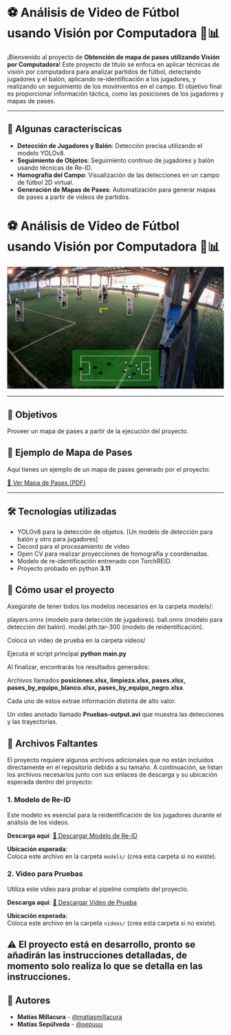 # ⚽️ Análisis de Video de Fútbol usando Visión por Computadora 🧠📊

¡Bienvenido al proyecto de **Obtención de mapa de pases utilizando Visión por Computadora**! Este proyecto de título se enfoca en aplicar técnicas de visión por computadora para analizar partidos de fútbol, detectando jugadores y el balón, aplicando re-identificación a los jugadores, y realizando un seguimiento de los movimientos en el campo. El objetivo final es proporcionar información táctica, como las posiciones de los jugadores y mapas de pases.

---

## 🚀 Algunas caracteríscicas

- **Detección de Jugadores y Balón**: Detección precisa utilizando el modelo YOLOv8.
- **Seguimiento de Objetos**: Seguimiento continuo de jugadores y balón usando técnicas de Re-ID.
- **Homografía del Campo**: Visualización de las detecciones en un campo de fútbol 2D virtual.
- **Generación de Mapas de Pases**: Automatización para generar mapas de pases a partir de videos de partidos.

# ⚽️ Análisis de Video de Fútbol usando Visión por Computadora 🧠📊

![Ejemplo del análisis de video](docs/Imagen_programa.png)


---

## 🎯 Objetivos

Proveer un mapa de pases a partir de la ejecución del proyecto.


## 📄 Ejemplo de Mapa de Pases
Aquí tienes un ejemplo de un mapa de pases generado por el proyecto:

[🔗 Ver Mapa de Pases (PDF)](docs/mapa_pases.pdf)

---

## 🛠️ Tecnologías utilizadas
- YOLOv8 para la detección de objetos. [Un modelo de detección para balón y otro para jugadores]
- Decord para el procesamiento de video
- Open CV para realizar proyecciones de homografía y coordenadas.
- Modelo de re-identificación entrenado con TorchREID.
- Proyecto probado en python **3.11**
## 📝 Cómo usar el proyecto

Asegúrate de tener todos los modelos necesarios en la carpeta models/:

players.onnx (modelo para detección de jugadores).
ball.onnx (modelo para detección del balón).
model.pth.tar-300 (modelo de reidentificación).

Coloca un video de prueba en la carpeta videos/ 

Ejecuta el script principal **python main.py**

Al finalizar, encontrarás los resultados generados:

Archivos llamados **posiciones.xlsx, limpieza.xlsx, pases.xlsx, pases_by_equipo_blanco.xlsx,  pases_by_equipo_negro.xlsx**. 

Cada uno de estos extrae información distinta de alto valor.

Un video anotado llamado **Pruebas-output.avi** que muestra las detecciones y las trayectorias.


## 📂 Archivos Faltantes

El proyecto requiere algunos archivos adicionales que no están incluidos directamente en el repositorio debido a su tamaño. A continuación, se listan los archivos necesarios junto con sus enlaces de descarga y su ubicación esperada dentro del proyecto:

### 1. **Modelo de Re-ID**
   Este modelo es esencial para la reidentificación de los jugadores durante el análisis de los videos.

   **Descarga aquí**: [🔗 Descargar Modelo de Re-ID](https://drive.google.com/file/d/1WUUdcJ29A11i1zoipnq7mqQZeR84V_PV/view?usp=sharing)

   **Ubicación esperada**:  
   Coloca este archivo en la carpeta `models/` (crea esta carpeta si no existe).

### 2. **Video para Pruebas**
   Utiliza este video para probar el pipeline completo del proyecto.

   **Descarga aquí**: [🔗 Descargar Video de Prueba](https://drive.google.com/file/d/1vVypn9X0mfgurgtj4fmnpGnsMn8SDMpw/view?usp=drive_link)

   **Ubicación esperada**:  
   Coloca este archivo en la carpeta `videos/` (crea esta carpeta si no existe).

## ⚠️ El proyecto está en desarrollo, pronto se añadirán las instrucciones detalladas, de momento solo realiza lo que se detalla en las instrucciones.


## 👥 Autores

- **Matías Millacura** - [@matiasmillacura](https://github.com/matiasmillacura) 
- **Matías Sepúlveda** - [@sepuuu](https://github.com/sepuuu) 

